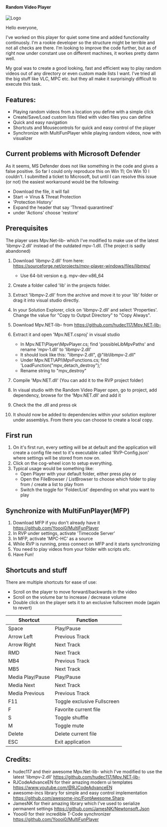 #### Random Video Player

![Logo](https://i.imgur.com/Q6WRB0Z.png)

Hello everyone,

I've worked on this player for quiet some time and added functionality continuosly. I'm a rookie developer so the structure might be terrible and not all checks are there. I'm looking to improve the code further, but as of right now under constant use on different machines, it workes pretty damn well.

My goal was to create a good looking, fast and efficient way to play random videos out of any directory or even custom made lists I want. I've tried all the big stuff like VLC, MPC etc. but they all make it surprisingly difficult to execute this task.

## Features:
* Playing random videos from a location you define with a simple click
* Create/Save/Load custom lists filled with video files you can define
* Quick and easy navigation
* Shortcuts and Mousecontrols for quick and easy control of the player
* Synchronize with MultiFunPlayer while playing random videos, now with visualizer

## Current problems with Microsoft Defender
As it seems, MS Defender does not like something in the code and gives a false positive. So far I could only reproduce this on Win 11; On Win 10 I couldn't.
I submitted a ticket to Microsoft, but until I can resolve this issue (or not) the easiest workaround would be the following:
* Download the file, it will fail
* Start -> Virus & Threat Protection
* 'Protection History'
* Expand the header that say 'Thread quarantined'
* under 'Actions' choose 'restore'


## Prerequisites

The player uses Mpv.Net-lib- which I've modified to make use of the latest 'libmpv-2.dll' instead of the outdated mpv-1.dll. (The project is sadly abandoned)
1. Download 'libmpv-2.dll' from here: https://sourceforge.net/projects/mpv-player-windows/files/libmpv/
   * Use 64-bit version  e.g. mpv-dev-x86_64
3. Create a folder called 'lib' in the projects folder.
4. Extract 'libmpv-2.dll' from the archive and move it to your 'lib' folder or drag it into visual studio directly.
5. In your Solution Explorer, click on 'libmpv-2.dll' and select 'Properties'. Change the value for "Copy to Output Directory" to "Copy Always".

1. Download Mpv.NET-lib- from https://github.com/hudec117/Mpv.NET-lib-
2. Extract it and open 'Mpv.NET.csproj' in visual studio
   * In Mpv.NET\Player\MpvPlayer.cs; find 'possibleLibMpvPaths' and rename 'mpv-1.dll' to 'libmpv-2.dll'
   * It should look like this: "libmpv-2.dll", @"lib\libmpv-2.dll"
   * Under Mpv.NET\API\MpvFunctions.cs; find 'LoadFunction<MpvDetachDestroy>("mpv_detach_destroy");'
   * Rename string to "mpv_destroy"
3. Compile 'Mpv.NET.dll' (You can add it to the RVP project folder)
4. In visual studio with the Random Video Player open, go to project, add dependency, browse for the 'Mpv.NET.dll' and add it
5. Check the the .dll and press ok
6. It should now be added to dependencies within your solution explorer under assemblys. From there you can choose to create a local copy.

## First run
1. On it's first run, every setting will be at default and the application will create a config file next to it's executable called 'RVP-Config.json' where settings will be stored from now on.
2. Click on the cog-wheel icon to setup everything.
3. Typical usage would be something like:
   * Open Player with your default folder, either press play or
   * Open the FileBrowser / ListBrowser to choose which folder to play from / create a list to play from
   * Switch the toggle for 'Folder/List' depending on what you want to play

## Synchronize with MultiFunPlayer(MFP)
1. Download MFP if you don't already have it https://github.com/Yoooi0/MultiFunPlayer
2. In RVP under settings, activate 'Timecode Server'
3. In MFP, activate 'MPC-HC' as a source
4. While RVP is running, press connect on MFP and it starts synchronizing
5. You need to play videos from your folder with scripts ofc.
6. Have Fun!
  
## Shortcuts and stuff
There are multiple shortcuts for ease of use:
* Scroll on the player to move forward/backwards in the video
* Scroll on the volume bar to increase / decrease volume
* Double click on the player sets it to an exclusive fullscreen mode (again to revert)

| Shortcut  | Function |
| ------------- | ------------- |
| Space  | Play/Pause  |
| Arrow Left  | Previous Track |
| Arrow Right | Next Track |
| RMD | Next Track |
| MB4 | Previous Track |
| MB5 | Next Track |
| Media Play/Pause | Play/Pause |
| Media Next | Next Track |
| Media Previous | Previous Track |
| F11 | Toggle exclusive Fullscreen |
| F | Favorite current file |
| S | Toggle shuffle |
| M | Toggle mute |
| Delete | Delete current file |
| ESC | Exit application |

## Credits:
* hudec117 and their awesome Mpv.Net-lib- which I've modified to use the latest 'libmpv-2.dll' https://github.com/hudec117/Mpv.NET-lib-
* RJCodeAdvanceEN for their amazing modern ui templates https://www.youtube.com/@RJCodeAdvanceEN
* awesome-incs library for simple and easy control implementation https://github.com/awesome-inc/FontAwesome.Sharp
* JamesNK for their amazing library which I've used to serialize permanent settings https://github.com/JamesNK/Newtonsoft.Json
* Yoooi0 for their incredible T-Code synchronizer https://github.com/Yoooi0/MultiFunPlayer
